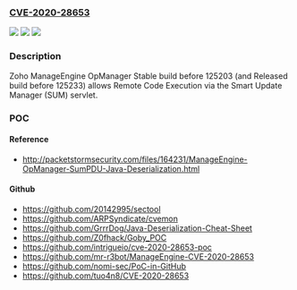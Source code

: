 ### [CVE-2020-28653](https://cve.mitre.org/cgi-bin/cvename.cgi?name=CVE-2020-28653)
![](https://img.shields.io/static/v1?label=Product&message=n%2Fa&color=blue)
![](https://img.shields.io/static/v1?label=Version&message=n%2Fa&color=blue)
![](https://img.shields.io/static/v1?label=Vulnerability&message=n%2Fa&color=brighgreen)

### Description

Zoho ManageEngine OpManager Stable build before 125203 (and Released build before 125233) allows Remote Code Execution via the Smart Update Manager (SUM) servlet.

### POC

#### Reference
- http://packetstormsecurity.com/files/164231/ManageEngine-OpManager-SumPDU-Java-Deserialization.html

#### Github
- https://github.com/20142995/sectool
- https://github.com/ARPSyndicate/cvemon
- https://github.com/GrrrDog/Java-Deserialization-Cheat-Sheet
- https://github.com/Z0fhack/Goby_POC
- https://github.com/intrigueio/cve-2020-28653-poc
- https://github.com/mr-r3bot/ManageEngine-CVE-2020-28653
- https://github.com/nomi-sec/PoC-in-GitHub
- https://github.com/tuo4n8/CVE-2020-28653

